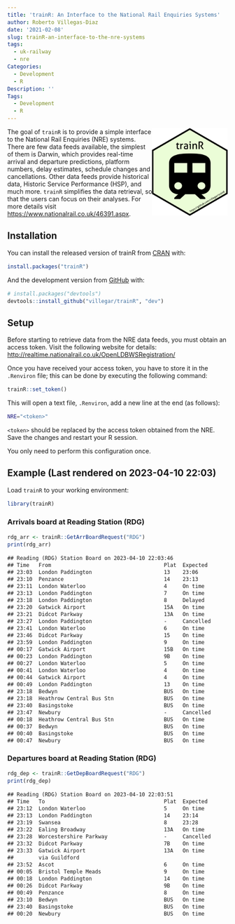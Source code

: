 ```yaml
---
title: 'trainR: An Interface to the National Rail Enquiries Systems'
author: Roberto Villegas-Diaz
date: '2021-02-08'
slug: trainR-an-interface-to-the-nre-systems
tags:
  - uk-railway
  - nre
Categories:
  - Development
  - R
Description: ''
Tags:
  - Development
  - R
---
```


<img src="https://raw.githubusercontent.com/villegar/trainR/main/inst/images/logo.png" alt="logo" align="right" height=200px/>

The goal of `trainR` is to provide a simple interface to the 
National Rail Enquiries (NRE) systems. There are few data feeds 
available, the simplest of them is Darwin, which provides real-time 
arrival and departure predictions, platform numbers, delay estimates, 
schedule changes and cancellations. Other data feeds provide historical 
data, Historic Service Performance (HSP), and much more. `trainR` 
simplifies the data retrieval, so that the users can focus on their 
analyses. For more details visit 
https://www.nationalrail.co.uk/46391.aspx.

## Installation

You can install the released version of trainR from [CRAN](https://CRAN.R-project.org) with:

``` r
install.packages("trainR")
```

And the development version from [GitHub](https://github.com/) with:

``` r
# install.packages("devtools")
devtools::install_github("villegar/trainR", "dev")
```

## Setup
Before starting to retrieve data from the NRE data feeds, you must obtain an access token. 
Visit the following website for details: http://realtime.nationalrail.co.uk/OpenLDBWSRegistration/

Once you have received your access token, you have to store it in the `.Renviron` file; this can be 
done by executing the following command:


```r
trainR::set_token()
```

This will open a text file, `.Renviron`, add a new line at the end (as follows):

```bash
NRE="<token>"
```

`<token>` should be replaced by the access token obtained from the NRE. Save the changes and restart 
your R session.

You only need to perform this configuration once.

## Example (Last rendered on 2023-04-10 22:03)

Load `trainR` to your working environment:

```r
library(trainR)
```

### Arrivals board at Reading Station (RDG)


```r
rdg_arr <- trainR::GetArrBoardRequest("RDG")
print(rdg_arr)
```

```
## Reading (RDG) Station Board on 2023-04-10 22:03:46
## Time   From                                    Plat  Expected
## 23:03  London Paddington                       13    23:06
## 23:10  Penzance                                14    23:13
## 23:11  London Waterloo                         4     On time
## 23:13  London Paddington                       7     On time
## 23:18  London Paddington                       8     Delayed
## 23:20  Gatwick Airport                         15A   On time
## 23:21  Didcot Parkway                          13A   On time
## 23:27  London Paddington                       -     Cancelled
## 23:41  London Waterloo                         6     On time
## 23:46  Didcot Parkway                          15    On time
## 23:59  London Paddington                       9     On time
## 00:17  Gatwick Airport                         15B   On time
## 00:23  London Paddington                       9B    On time
## 00:27  London Waterloo                         5     On time
## 00:41  London Waterloo                         4     On time
## 00:44  Gatwick Airport                         4     On time
## 00:49  London Paddington                       13    On time
## 23:18  Bedwyn                                  BUS   On time
## 23:18  Heathrow Central Bus Stn                BUS   On time
## 23:40  Basingstoke                             BUS   On time
## 23:47  Newbury                                 -     Cancelled
## 00:18  Heathrow Central Bus Stn                BUS   On time
## 00:37  Bedwyn                                  BUS   On time
## 00:40  Basingstoke                             BUS   On time
## 00:47  Newbury                                 BUS   On time
```

### Departures board at Reading Station (RDG)


```r
rdg_dep <- trainR::GetDepBoardRequest("RDG")
print(rdg_dep)
```

```
## Reading (RDG) Station Board on 2023-04-10 22:03:51
## Time   To                                      Plat  Expected
## 23:12  London Waterloo                         5     On time
## 23:13  London Paddington                       14    23:14
## 23:19  Swansea                                 8     23:28
## 23:22  Ealing Broadway                         13A   On time
## 23:28  Worcestershire Parkway                  -     Cancelled
## 23:32  Didcot Parkway                          7B    On time
## 23:33  Gatwick Airport                         13A   On time
##        via Guildford                           
## 23:52  Ascot                                   6     On time
## 00:05  Bristol Temple Meads                    9     On time
## 00:18  London Paddington                       14    On time
## 00:26  Didcot Parkway                          9B    On time
## 00:49  Penzance                                8     On time
## 23:10  Bedwyn                                  BUS   On time
## 23:40  Basingstoke                             BUS   On time
## 00:20  Newbury                                 BUS   On time
```
